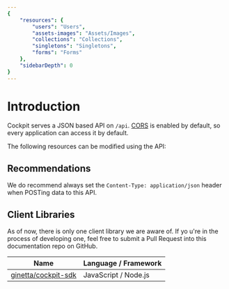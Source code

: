```yaml
---
{
    "resources": {
        "users": "Users",
        "assets-images": "Assets/Images",
        "collections": "Collections",
        "singletons": "Singletons",
        "forms": "Forms"
    },
    "sidebarDepth": 0
}
---
```

# Introduction

Cockpit serves a JSON based API on `/api`.
[CORS](/guide/basics/configuration.md#cors-object-array) is enabled by default, so every
application can access it by default.

The following resources can be modified using the API:
<ul>
    <template v-for="(name, hash) in $page.frontmatter.resources">
        <li>
            <router-link :to="'/guide/api/resources.html#' + hash" :key="hash">{{name}}</router-link>
        </li>
    </template>
</ul>

## Recommendations

We do recommend always set the `Content-Type: application/json` header when
POSTing data to this API.

## Client Libraries

As of now, there is only one client library we are aware of. If yo u're in the
process of developing one, feel free to submit a Pull Request into this
documentation repo on GitHub.

| Name                                                         | Language / Framework   |
|--------------------------------------------------------------|------------------------|
| [ginetta/cockpit-sdk](https://github.com/ginetta/cockpit-sdk)| JavaScript / Node.js   |
